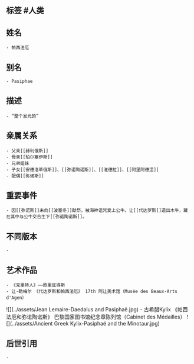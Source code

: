 ## 标签  #人类
## 姓名
	- 帕西法厄
## 别名
	- Pasiphae
## 描述
	- “整个发光的”
## 亲属关系
	- 父亲[[赫利俄斯]]
	- 母亲[[珀尔塞伊斯]]
	- 兄弟姐妹
	- 子女[[安德洛革俄斯]]、[[弥诺陶诺斯]]、[[淮德拉]]、[[阿里阿德涅]]
	- 配偶[[弥诺斯]]
## 重要事件
	- 因[[弥诺斯]]未向[[波塞冬]]献祭，被海神诅咒爱上公牛。让[[代达罗斯]]造出木牛，藏在其中与公牛交合生下[[弥诺陶诺斯]]。
## 不同版本
	-
## 艺术作品
	- 《克里特人》——欧里庇得斯
	- 让·勒梅尔 《代达罗斯和帕西法厄》 17th 阿让美术馆（Musée des Beaux-Arts d'Agen）
 ![](../assets/Jean Lemaire-Daedalus and Pasiphaë.jpg)
	- 古希腊Kylix 《帕西法厄和弥诺陶诺斯》 巴黎国家图书馆纪念章陈列馆（Cabinet des Médailles）
 ![](../assets/Ancient Greek Kylix-Pasiphaë and the Minotaur.jpg)
## 后世引用
	-
